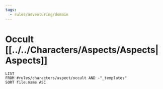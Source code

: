 ```yaml
---
tags:
  - rules/adventuring/domain
---
```

# Occult [[../../Characters/Aspects/Aspects|Aspects]]
```dataview
LIST
FROM #rules/characters/aspect/occult AND -"_templates"
SORT file.name ASC
```
